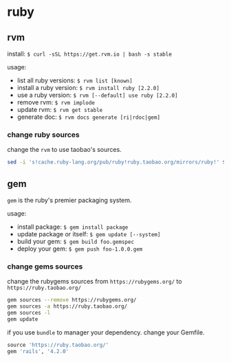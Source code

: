 # ruby

## rvm

install: `$ curl -sSL https://get.rvm.io | bash -s stable`

usage:

* list all ruby versions: `$ rvm list [known]`
* install a ruby version: `$ rvm install ruby [2.2.0]`
* use a ruby version: `$ rvm [--default] use ruby [2.2.0]`
* remove rvm: `$ rvm implode`
* update rvm: `$ rvm get stable`
* generate doc: `$ rvm docs generate [ri|rdoc|gem]`

### change ruby sources

change the `rvm` to use taobao's sources.

```sh
sed -i 's!cache.ruby-lang.org/pub/ruby!ruby.taobao.org/mirrors/ruby!' $rvm_path/config/db
```

## gem

`gem` is the ruby's premier packaging system.

usage:

* install package: `$ gem install package`
* update package or itself: `$ gem update [--system]`
* build your gem: `$ gem build foo.gemspec`
* deploy your gem: `$ gem push foo-1.0.0.gem`

### change gems sources

change the rubygems sources from `https://rubygems.org/` to `https://ruby.taobao.org/`

```sh
gem sources --remove https://rubygems.org/
gem sources -a https://ruby.taobao.org/
gem sources -l
gem update
```

if you use `bundle` to manager your dependency. change your Gemfile.

```ruby
source 'https://ruby.taobao.org/'
gem 'rails', '4.2.0'
```
